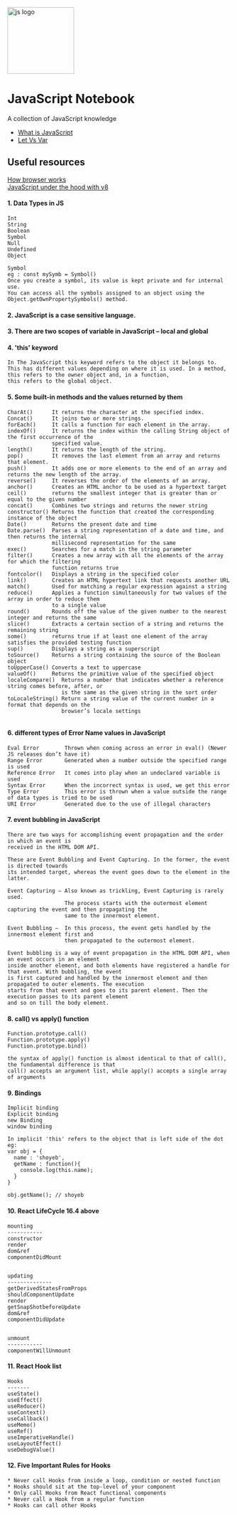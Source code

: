 <img height="150" width="150" src="http://2ality.com/2011/10/logo-js/js.jpg" alt="js logo"/><br/>
# JavaScript Notebook
A collection of JavaScript knowledge



* [What is JavaScript](what_is_js.md)
* [Let Vs Var](let%20vs%20var.md)

## Useful resources
[How browser works](https://lyamkin.com/blog/what-are-web-standards-and-how-does-web-browser-work/)<br/>
[JavaScript under the hood with v8](https://www.freecodecamp.org/news/javascript-under-the-hood-v8/)<br/>


#### 1. Data Types in JS
```
Int
String
Boolean
Symbol
Null
Undefined
Object
```

```
Symbol
eg : const mySymb = Symbol()
Once you create a symbol, its value is kept private and for internal use.
You can access all the symbols assigned to an object using the Object.getOwnPropertySymbols() method.
```

#### 2. JavaScript is a case sensitive language.

#### 3. There are two scopes of variable in JavaScript – local and global

#### 4. 'this' keyword
```
In The JavaScript this keyword refers to the object it belongs to. 
This has different values depending on where it is used. In a method, 
this refers to the owner object and, in a function, 
this refers to the global object.
```

#### 5. Some built-in methods and the values returned by them

```
CharAt()      It returns the character at the specified index.
Concat()      It joins two or more strings.
forEach()     It calls a function for each element in the array.
indexOf()     It returns the index within the calling String object of the first occurrence of the 
              specified value.
length()      It returns the length of the string.
pop()         It removes the last element from an array and returns that element.
push()        It adds one or more elements to the end of an array and returns the new length of the array.
reverse()     It reverses the order of the elements of an array.
anchor()      Creates an HTML anchor to be used as a hypertext target
ceil()        returns the smallest integer that is greater than or equal to the given number
concat()      Combines two strings and returns the newer string
constructor() Returns the function that created the corresponding instance of the object
Date()        Returns the present date and time
Date.parse()  Parses a string representation of a date and time, and then returns the internal 
              millisecond representation for the same
exec()        Searches for a match in the string parameter
filter()      Creates a new array with all the elements of the array for which the filtering 
              function returns true
fontcolor()   Displays a string in the specified color
link()        Creates an HTML hypertext link that requests another URL
match()       Used for matching a regular expression against a string
reduce()      Applies a function simultaneously for two values of the array in order to reduce them 
              to a single value
round()       Rounds off the value of the given number to the nearest integer and returns the same
slice()       Extracts a certain section of a string and returns the remaining string
some()        returns true if at least one element of the array satisfies the provided testing function
sup()         Displays a string as a superscript
toSource()    Returns a string containing the source of the Boolean object
toUpperCase() Converts a text to uppercase
valueOf()     Returns the primitive value of the specified object
localeCompare()  Returns a number that indicates whether a reference string comes before, after, or 
                 is the same as the given string in the sort order
toLocaleString() Return a string value of the current number in a format that depends on the 
                 browser’s locale settings


```

#### 6. different types of Error Name values in JavaScript
```
Eval Error        Thrown when coming across an error in eval() (Newer JS releases don’t have it)
Range Error       Generated when a number outside the specified range is used
Reference Error   It comes into play when an undeclared variable is used
Syntax Error      When the incorrect syntax is used, we get this error
Type Error        This error is thrown when a value outside the range of data types is tried to be used
URI Error         Generated due to the use of illegal characters

```

#### 7. event bubbling in JavaScript
```
There are two ways for accomplishing event propagation and the order in which an event is 
received in the HTML DOM API.

These are Event Bubbling and Event Capturing. In the former, the event is directed towards 
its intended target, whereas the event goes down to the element in the latter.

Event Capturing – Also known as trickling, Event Capturing is rarely used. 
                  The process starts with the outermost element capturing the event and then propagating the 
                  same to the innermost element.

Event Bubbling –  In this process, the event gets handled by the innermost element first and 
                  then propagated to the outermost element.

Event bubbling is a way of event propagation in the HTML DOM API, when an event occurs in an element 
inside another element, and both elements have registered a handle for that event. With bubbling, the event 
is first captured and handled by the innermost element and then propagated to outer elements. The execution 
starts from that event and goes to its parent element. Then the execution passes to its parent element 
and so on till the body element.
```

#### 8. call() vs apply() function
```
Function.prototype.call()
Function.prototype.apply()
Function.prototype.bind()

the syntax of apply() function is almost identical to that of call(), the fundamental difference is that 
call() accepts an argument list, while apply() accepts a single array of arguments
```

#### 9. Bindings
```
Implicit binding
Explicit binding
new Binding
window binding

In implicit 'this' refers to the object that is left side of the dot
eg:
var obj = {
  name : 'shoyeb',
  getName : function(){
    console.log(this.name);
  }
}

obj.getName(); // shoyeb 
```

#### 10. React LifeCycle 16.4 above
```
mounting
-----------
constructor
render
dom&ref
componentDidMount


updating
--------------
getDerivedStatesFromProps
shouldComponentUpdate
render
getSnapShotbeforeUpdate
dom&ref
componentDidUpdate


unmount
-----------
componentWillUnmount
```

#### 11. React Hook list
```
Hooks
-------
useState()
useEffect()
useReducer()
useContext()
useCallback()
useMemo()
useRef()
useImperativeHandle()
useLayoutEffect()
useDebugValue()
```

#### 12. Five Important Rules for Hooks
```
* Never call Hooks from inside a loop, condition or nested function
* Hooks should sit at the top-level of your component
* Only call Hooks from React functional components
* Never call a Hook from a regular function
* Hooks can call other Hooks
```
